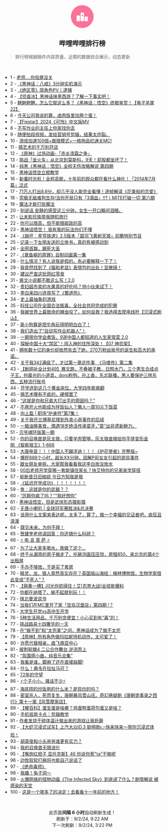 <div align="center">
    <img src="./assets/icon_rank.png" alt="logo" />
    <h2>哔哩哔哩排行榜</h>
</div>

> 排行榜根据稿件内容质量，近期的数据综合展示，动态更新

<br />

<ul><li><span>1 - <a href=https://www.bilibili.com/BV19r421K7ST>老师....你投屏没关</a></span></li><li><span>2 - <a href=https://www.bilibili.com/BV1EcHgezEyF>《黑神话：八戒》3分钟实机演示</a></span></li><li><span>3 - <a href=https://www.bilibili.com/BV1YT421r7pH>《绝区零》简角色PV丨逮捕</a></span></li><li><span>4 - <a href=https://www.bilibili.com/BV1wz421q7bx>【侦查冰】黑神话抹黑西游？了解一下事实吧！</a></span></li><li><span>5 - <a href=https://www.bilibili.com/BV1YE4m1Q7sV>魑魅魍魉，怎么它就这么多？《黑神话：悟空》终极鉴赏！【电子羊尾22】</a></span></li><li><span>6 - <a href=https://www.bilibili.com/BV1Qx4y1s7UM>今天公司我说的算，卤肉饭里加两个蛋！</a></span></li><li><span>7 - <a href=https://www.bilibili.com/BV185noepEtH>【Fiestar】2024《可怜》中文版MV</a></span></li><li><span>8 - <a href=https://www.bilibili.com/BV1Bx4y1s7PP>不写作业的主任上你家找你去</a></span></li><li><span>9 - <a href=https://www.bilibili.com/BV1uU411m7en>随便拍段视频，发给营销号剪辑，结果太炸裂。</a></span></li><li><span>10 - <a href=https://www.bilibili.com/BV1Lb421E7dn>游戏加速100倍+极限模式+一格物品栏通关MC!</a></span></li><li><span>11 - <a href=https://www.bilibili.com/BV1Yb42147Qb>搞艺术的千万别开店</a></span></li><li><span>12 - <a href=https://www.bilibili.com/BV1e1421x7jF>《原神》过场动画-「赤炎凛霜之争」</a></span></li><li><span>13 - <a href=https://www.bilibili.com/BV1oi421r7fo>挑战「坐火车」从北京到莫斯科，9天！屁股都坐坏了！</a></span></li><li><span>14 - <a href=https://www.bilibili.com/BV1if421e7SH>纯黑《黑神话：悟空》全程无伤攻略解说&nbsp;第四期</a></span></li><li><span>15 - <a href=https://www.bilibili.com/BV17THGeVE3H>黑神话悟空立棍教学</a></span></li><li><span>16 - <a href=https://www.bilibili.com/BV1By411v7LA>新番时光机！全程高能，十年前的观众都在看什么神片！「2014年7月篇」泛式</a></span></li><li><span>17 - <a href=https://www.bilibili.com/BV1Fw4m1r7nY>71万人打出8.6分，却几乎没人能完全看懂！逐帧解读《花束般的恋爱》</a></span></li><li><span>18 - <a href=https://www.bilibili.com/BV1cE421c7mK>究极无敌难狗生存!当你开局只有「3滴血」!!?丨MITE打破一切&nbsp;第六期</a></span></li><li><span>19 - <a href=https://www.bilibili.com/BV1UE4m1972p>魔法才能打败魔法</a></span></li><li><span>20 - <a href=https://www.bilibili.com/BV15S421X7km>别说话&nbsp;安静的感受这三分钟，女生一开口瞬间泪眼。</a></span></li><li><span>21 - <a href=https://www.bilibili.com/BV1LqsweXEVj>让末影珍珠带我随机旅行</a></span></li><li><span>22 - <a href=https://www.bilibili.com/BV1nW421X7SR>你可以限高，但不能限邮政的高</a></span></li><li><span>23 - <a href=https://www.bilibili.com/BV1FKH5eQEnt>黑神话悟空！&nbsp;我有我的玩法你们不懂</a></span></li><li><span>24 - <a href=https://www.bilibili.com/BV1ox4y1s71J>《崩坏：星穹铁道》2.5版本「碧羽飞黄射天狼」前瞻特别节目</a></span></li><li><span>25 - <a href=https://www.bilibili.com/BV1E7sNePEYy>记录一下女朋友送的立体书，真的有被感动到</a></span></li><li><span>26 - <a href=https://www.bilibili.com/BV17y411v7XN>全网首踹，踢死大圣</a></span></li><li><span>27 - <a href=https://www.bilibili.com/BV1uzHue9Ew9>《章鱼噼的原罪》自制动画第一集</a></span></li><li><span>28 - <a href=https://www.bilibili.com/BV1wr421N7tq>什么情况？有人说我是假的，有必要解释一下了！</a></span></li><li><span>29 - <a href=https://www.bilibili.com/BV1MH4y1F7fS>我竟然找到了《猫和老鼠》表情包的出处！显微镜！</a></span></li><li><span>30 - <a href=https://www.bilibili.com/BV191421t7Mx>建议严查这批网红零食</a></span></li><li><span>31 - <a href=https://www.bilibili.com/BV1Ew4m1r7X4>爽文小说都不敢这么写！2.0</a></span></li><li><span>32 - <a href=https://www.bilibili.com/BV1w2421o7EW>贵妇超市卖的水果真的好吃吗？帅小伙来试下！</a></span></li><li><span>33 - <a href=https://www.bilibili.com/BV1Wf421i7AM>李白来四川连夜写了《蜀道热》</a></span></li><li><span>34 - <a href=https://www.bilibili.com/BV1j142147G8>史上最抽象的游戏</a></span></li><li><span>35 - <a href=https://www.bilibili.com/BV1zS42197Sv>科技公司在全国合法贩毒，全社会共同完成的犯罪</a></span></li><li><span>36 - <a href=https://www.bilibili.com/BV1sEHLeaEJe>我被世界上最致命的蜱虫咬了，如何自救？我选择去爬电线杆【沉浸式刷山】</a></span></li><li><span>37 - <a href=https://www.bilibili.com/BV19sndedEYP>臭小狗算是把牛角玩得明明白白了！</a></span></li><li><span>38 - <a href=https://www.bilibili.com/BV19f421e7Wn>我们造出了“自动写作业机器人”！</a></span></li><li><span>39 - <a href=https://www.bilibili.com/BV1gT421z7tH>一期带你学会煮饭，9道中国人都知道的人生家常菜&nbsp;2.0</a></span></li><li><span>40 - <a href=https://www.bilibili.com/BV1zw4m167D1>探秘中国十大“禁区”！闯入神的住所深处！【07&nbsp;神农架】</a></span></li><li><span>41 - <a href=https://www.bilibili.com/BV1ki421r7bH>拥有数十亿的身价却依然失去了她，270万粉丝账号的诞生和百大的承诺。</a></span></li><li><span>42 - <a href=https://www.bilibili.com/BV1oGH5e2EtQ>关于我342满级了，才过第一章这件事&nbsp;&nbsp;《马喽传》第二集</a></span></li><li><span>43 - <a href=https://www.bilibili.com/BV1ME421c7xJ>【断网补全计划49】赛文跑，不叠被子教，日照水门，三个男生合成点子王，何晨光的小道具，doro粉狗，孙上香，东北联播，男人要保护三样东西，五种流行账号</a></span></li><li><span>44 - <a href=https://www.bilibili.com/BV1y4421o7Qc>开学选到这几个黄金床位，大学四年能爽翻</a></span></li><li><span>45 - <a href=https://www.bilibili.com/BV1mW421Q77f>搞艺术哪有不疯的，硬撑罢了</a></span></li><li><span>46 - <a href=https://www.bilibili.com/BV1zy411v7Ft>“这就是你和兄弟大打出手的原因吗？”</a></span></li><li><span>47 - <a href=https://www.bilibili.com/BV1YW421X7Vd>不用开火也能成为拌饭仙人？懒人一周10元下饭菜</a></span></li><li><span>48 - <a href=https://www.bilibili.com/BV1Dy411H72A>向上盈&nbsp;|&nbsp;职场“护身符”第7集！</a></span></li><li><span>49 - <a href=https://www.bilibili.com/BV1NW421X7RV>关于我开兰博基尼撞到外卖小哥事件的后续</a></span></li><li><span>50 - <a href=https://www.bilibili.com/BV1SWHGehEKt>一箱油换美食，偶遇18岁绝活传承耍牙，”耍“出非遗新魅力。</a></span></li><li><span>51 - <a href=https://www.bilibili.com/BV1By411H7Ph>贝爷魂环版第一期</a></span></li><li><span>52 - <a href=https://www.bilibili.com/BV1eKHMetEx3>你的召唤兽是灰太狼，只要羊肉管够，灰太狼直接给你手搓变形金刚&nbsp;《智能狼王》1-666</a></span></li><li><span>53 - <a href=https://www.bilibili.com/BV1EHsTeuE6q>大唐电音！！！中国人不蹦洋迪！！！《护花使者》完整版~</a></span></li><li><span>54 - <a href=https://www.bilibili.com/BV11qH5e8ENp>爆肝888个小时，超长XX分钟，因解P前女友引起的诡异事件</a></span></li><li><span>55 - <a href=https://www.bilibili.com/BV1zE421F7EY>跟女朋友单挑，大家帮我看看我这李白放没放水</a></span></li><li><span>56 - <a href=https://www.bilibili.com/BV1j9H5eSEWP>00后老师开学穿哪一套能镇住家长？快艾特你的兄弟来学穿搭</a></span></li><li><span>57 - <a href=https://www.bilibili.com/BV1yy411H7vf>斩断昔日旧枷锁&nbsp;今日方知我是我</a></span></li><li><span>58 - <a href=https://www.bilibili.com/BV1HgndeTEJT>《延迟开学成功》！！！！！！！</a></span></li><li><span>59 - <a href=https://www.bilibili.com/BV1Sw4m167f1>鬼：这就是你的武器？？</a></span></li><li><span>60 - <a href=https://www.bilibili.com/BV1eT421z7it>“厉群你疯了吗？”“我好想你”</a></span></li><li><span>61 - <a href=https://www.bilibili.com/BV1Gcs3euEzT>黑神话悟空，但是武侠形态摄影猿</a></span></li><li><span>62 - <a href=https://www.bilibili.com/BV1oS421Q7ho>无畏小喇叭&nbsp;|&nbsp;全球冠军赛胜决&amp;总决赛</a></span></li><li><span>63 - <a href=https://www.bilibili.com/BV1fn4y1o7hh>该用什么文案来表达呢，太多了，算了，做一个幸福的见证者吧，疯狂且浪漫</a></span></li><li><span>64 - <a href=https://www.bilibili.com/BV1rM4m1a7Hn>既见未来，为何不拜！</a></span></li><li><span>65 - <a href=https://www.bilibili.com/BV1Y1421t7vY>贺建奎老师请回答：你还搞什么科研？</a></span></li><li><span>66 - <a href=https://www.bilibili.com/BV1Xz421i7Yr>⚡️&nbsp;电&nbsp;吉&nbsp;菩&nbsp;萨&nbsp;⚡️</a></span></li><li><span>67 - <a href=https://www.bilibili.com/BV1N1421b7NL>为了让大家多喝水，我做了这个…</a></span></li><li><span>68 - <a href=https://www.bilibili.com/BV1kb42177NS>终于从漏雨的房子搬走了，吃碗泡面压压惊，房租850，来北京的第4个出租屋</a></span></li><li><span>69 - <a href=https://www.bilibili.com/BV1FZHuerEcA>手办不够放，于是买了套房</a></span></li><li><span>70 - <a href=https://www.bilibili.com/BV1Bz421e7Hc>精灵、龙、狼人竟然真实存在？英国版山海经：梅林博物馆，生物学家借此变成“不死人”？</a></span></li><li><span>71 - <a href=https://www.bilibili.com/BV1e1421t7KU>【萌黄一槽】闪光你抓得住！艾[忍界大战]全技能爆料</a></span></li><li><span>72 - <a href=https://www.bilibili.com/BV1Xw4m167JQ>你都在纳塔了，输不起就别玩！！</a></span></li><li><span>73 - <a href=https://www.bilibili.com/BV1ef421i7mm>陕北曼波说书</a></span></li><li><span>74 - <a href=https://www.bilibili.com/BV1eS421Q79Z>当我们在MC里开了家「空岛汉堡店」第四期&nbsp;!？</a></span></li><li><span>75 - <a href=https://www.bilibili.com/BV1Wy411v72D>大学生开学vs高中生开学</a></span></li><li><span>76 - <a href=https://www.bilibili.com/BV1h74y1m7Cg>5种生活用品，千万别贪便宜！小心买到有“毒”的！</a></span></li><li><span>77 - <a href=https://www.bilibili.com/BV1SZ42157DS>挑战路易十四奢华的一天</a></span></li><li><span>78 - <a href=https://www.bilibili.com/BV1Xw4m167q5>在“做不到”和“太完美”之间，黑神话成为了做不太完</a></span></li><li><span>79 - <a href=https://www.bilibili.com/BV1RTHgeeECt>【原神】所有角色做玛拉妮待机动作，太可爱了！</a></span></li><li><span>80 - <a href=https://www.bilibili.com/BV1eE4m1Q7bQ>许愿代替相亲，直飞南亚中心</a></span></li><li><span>81 - <a href=https://www.bilibili.com/BV1gmHLekEBe>披荆斩棘4&nbsp;二公合作舞台&nbsp;逆流而上</a></span></li><li><span>82 - <a href=https://www.bilibili.com/BV1amHKeDEmy>“氛围感小曲，纯音乐合集”</a></span></li><li><span>83 - <a href=https://www.bilibili.com/BV1iz421e7r1>我看是谁，脚麻了还在直接跺脚!</a></span></li><li><span>84 - <a href=https://www.bilibili.com/BV134421f7TW>什么！典韦在拉扯马可？</a></span></li><li><span>85 - <a href=https://www.bilibili.com/BV1cAH5e9EEe>72年的守望</a></span></li><li><span>86 - <a href=https://www.bilibili.com/BV1dE4m197Qw>⚡️个子小小，骚话不少⚡️</a></span></li><li><span>87 - <a href=https://www.bilibili.com/BV1Gz421q7b9>海底捞的炒饭用的什么米？是现炒的吗？</a></span></li><li><span>88 - <a href=https://www.bilibili.com/BV1wr421N7Bj>密室杀人，死而复生，唐朝暴风雪山庄。奇幻悬疑剧《唐朝诡事录之西行》第十一案【风雪摩家店】</a></span></li><li><span>89 - <a href=https://www.bilibili.com/BV1Sn4y1f7fM>【梗百科】蛋生蛋是啥梗？鸡蛋鸭蛋荷包蛋又是啥？</a></span></li><li><span>90 - <a href=https://www.bilibili.com/BV1ZE421F7AH>手机摇晃卡点｜剪辑教学</a></span></li><li><span>91 - <a href=https://www.bilibili.com/BV1QW421Q7vD>作者发烧干碎体温计做出来的游戏让我折磨</a></span></li><li><span>92 - <a href=https://www.bilibili.com/BV11E4m197T5>【大虾沉浸式试车】上汽大众ID.3&nbsp;聪明款👉快来快来～带你沉浸式体验！</a></span></li><li><span>93 - <a href=https://www.bilibili.com/BV1Jf421e745>胡英俊和小头爸爸谁更有实力？</a></span></li><li><span>94 - <a href=https://www.bilibili.com/BV1Uz421i7Xn>我的召唤兽无限进化</a></span></li><li><span>95 - <a href=https://www.bilibili.com/BV1gH4y1F7qp>【嘴炮扛把子&nbsp;亚托克斯】46&nbsp;你说你惹&quot;ta&quot;干嘛呢</a></span></li><li><span>96 - <a href=https://www.bilibili.com/BV1yFs5eiE2g>边牧软软打麻将也能自己说话了</a></span></li><li><span>97 - <a href=https://www.bilibili.com/BV12x4y1s7vj>《绝命毒师》</a></span></li><li><span>98 - <a href=https://www.bilibili.com/BV1E4421f7pu>我趣！兔子洞～</a></span></li><li><span>99 - <a href=https://www.bilibili.com/BV1DbHjeCEeD>火爆网络的怪物动画《The&nbsp;Infected&nbsp;Sky》到底讲了什么？剧情解说&nbsp;被感染的天空</a></span></li><li><span>100 - <a href=https://www.bilibili.com/BV1pE4m197uE>这是一个喝多了的决定！去看看十一年前的地方！</a></span></li></ul>

<br />

<p align=center>此页面<b>间隔 6 小时</b>自动刷新生成！<br>刷新于：9/2/24, 9:22 AM<br>下一次刷新：9/2/24, 3:22 PM</p>